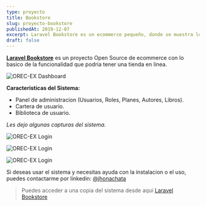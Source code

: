 ```yaml
---
type: proyecto
title: Bookstore
slug: proyecto-bookstore
publishedAt: 2019-12-07
excerpt: Laravel Bookstore es un ecommerce pequeño, donde se muestra lo basico para una tienda online.
draft: false
---
```


**<a href="https://github.com/dcyar/bookstore" class="text-red-700 font-semibold" target="_blank">Laravel Bookstore</a>** es un proyecto Open Source de ecommerce con lo basico de la funcionalidad que podria tener una tienda en linea.

![OREC-EX Dashboard](/images/bookstore/backend.png)

**Caracteristicas del Sistema:**

-   Panel de administracion (Usuarios, Roles, Planes, Autores, Libros).
-   Cartera de usuario.
-   Biblioteca de usuario.

_Les dejo algunas capturas del sistema._

![OREC-EX Login](/images/bookstore/frontend.png)

![OREC-EX Login](/images/bookstore/new-book.png)

![OREC-EX Login](/images/bookstore/wallet.png)

Si deseas usar el sistema y necesitas ayuda con la instalacion o el uso, puedes contactarme por linkedin: <a href="https://www.linkedin.com/in/jhonachata/" class="text-blue-600 font-bold" target="_blank">@jhonachata</a>

> Puedes acceder a una copia del sistema desde aqui <a href="https://github.com/dcyar/bookstore" class="text-red-700 font-semibold" target="_blank">Laravel Bookstore</a>
